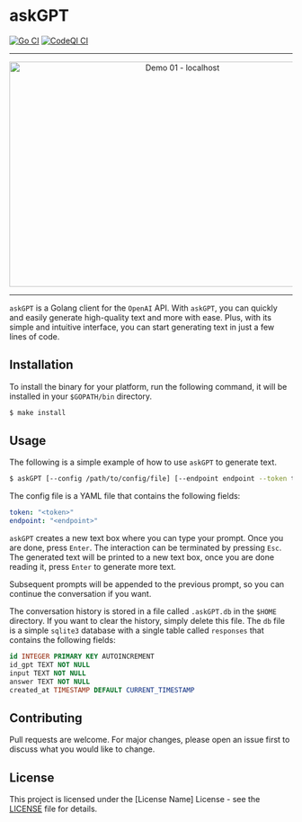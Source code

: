 # askGPT

[![Go CI](https://github.com/elulcao/askGPT/actions/workflows/go.yaml/badge.svg)](https://github.com/elulcao/askGPT/actions/workflows/go.yaml)
[![CodeQl CI](https://github.com/elulcao/askGPT/actions/workflows/codeql-analysis.yaml/badge.svg)](https://github.com/elulcao/askGPT/actions/workflows/codeql-analysis.yaml)

---

<p
    align="center">
    <img
        src="./assets/render1681693060990.gif"
        alt="Demo 01 - localhost"
        width="600"
        height="400"
    />
</p>

---

`askGPT` is a Golang client for the `OpenAI` API. With `askGPT`, you can quickly and easily generate
high-quality text and more with ease. Plus, with its simple and intuitive interface, you can start
generating text in just a few lines of code.

## Installation

To install the binary for your platform, run the following command, it will be installed in your
`$GOPATH/bin` directory.

```bash
$ make install
```

## Usage

The following is a simple example of how to use `askGPT` to generate text.

```bash
$ askGPT [--config /path/to/config/file] [--endpoint endpoint --token token]
```

The config file is a YAML file that contains the following fields:

```yaml
token: "<token>"
endpoint: "<endpoint>"
```

`askGPT` creates a new text box where you can type your prompt. Once you are done, press `Enter`.
The interaction can be terminated by pressing `Esc`. The generated text will be printed to a new
text box, once you are done reading it, press `Enter` to generate more text.

Subsequent prompts will be appended to the previous prompt, so you can continue the conversation if
you want.

The conversation history is stored in a file called `.askGPT.db` in the `$HOME` directory. If you
want to clear the history, simply delete this file. The `db` file is a simple `sqlite3` database
with a single table called `responses` that contains the following fields:

```sql
id INTEGER PRIMARY KEY AUTOINCREMENT
id_gpt TEXT NOT NULL
input TEXT NOT NULL
answer TEXT NOT NULL
created_at TIMESTAMP DEFAULT CURRENT_TIMESTAMP
```

## Contributing

Pull requests are welcome. For major changes, please open an issue first to discuss what you would
like to change.

## License

This project is licensed under the [License Name] License - see the [LICENSE](LICENSE) file
for details.
